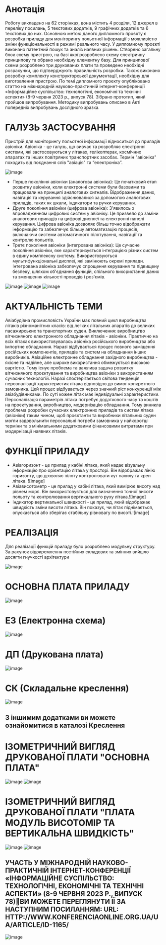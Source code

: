 # Анотація

Роботу викладено на 62 сторінках, вона містить 4 розділи, 12 джерел в переліку посилань, 5 текстових додатків, 9 графічних додатків та 6 текстових до них. Основною метою даного дипломного проєкту є розробка приладу для моніторингу польотної інформації з можливістю зміни функціональності в режимі реального часу. У дипломному проєкті виконано патентний пошук та аналіз наявних рішень. Створено загальну блок схему пристрою, на базі якої розроблено схему електричну принципову та обрано необхідну елементну базу. Для принципової схеми розроблено три друкованих плати та проведено необхідні розрахунки, що підтверджують правильність розробки. Також виконано розробку комплекту конструкторської документації, необхідну для виготовлення пристрою. По темі дипломного проєкту опубліковано статтю на міжнародній науково-практичній інтернет-конференції «Інформаційне суспільство: технологічні, економічні та технічні аспекти» (8-9 червня 2023 р., випуск 78). Зібрано прототип, який пройшов випробування. Методику випробувань описано в Акті попередніх випробувань дослідного зразка.

# ГАЛУЗЬ ЗАСТОСУВАННЯ

Пристрій для моніторингу польотної інформації відноситься до приладів авіоніки. Авіоніка - це галузь, що вивчає та розробляє електронні системи, які застосовуються у літаках, гелікоптерах, космічних апаратах та інших повітряних транспортних засобах. Термін "авіоніка" походить від поєднання слів "авіація" та “електроніка”.

![image](https://github.com/YegorBodak/Diploma_2023/assets/55579318/e942c245-e2fb-467f-8137-5ba0c259381d)

- Перше покоління авіоніки (аналогова авіоніка): Це початковий етап розвитку авіоніки, коли електронні системи були базовими та працювали на принципі аналогових сигналів. Відображення даних, навігація та керування здійснювалися за допомогою аналогових приладів, таких як шкали, індикатори та ручки керування.
- Друге покоління авіоніки (цифрова авіоніка): З'явилось з впровадженням цифрових систем у авіоніку. Це призвело до заміни аналогових приладів на цифрові дисплеї та електронні панелі керування. Цифрова авіоніка дозволяє більш точно відображати інформацію та забезпечує більшу автоматизацію процесів, включаючи системи автоматичного пілотування, навігації та контролю польотів.
- Третє покоління авіоніки (інтегрована авіоніка): Це сучасне покоління авіоніки, яке характеризується інтеграцією різних систем в єдину комплексну систему. Використовуються мультифункціональні дисплеї, які замінюють окремі прилади. Інтегрована авіоніка забезпечує спрощення керування та підвищену безпеку, шляхом об'єднання функцій, спільного використання даних та зменшення кількості проводів і роз'ємів.

![image](https://github.com/YegorBodak/Diploma_2023/assets/55579318/3830e79a-e503-4232-91c5-e137e2f3537b) ![image](https://github.com/YegorBodak/Diploma_2023/assets/55579318/d5b36c89-cc4c-4701-b3e2-711528dda813) ![image](https://github.com/YegorBodak/Diploma_2023/assets/55579318/9725582c-155c-43b4-b595-baf899bc141b)

# АКТУАЛЬНІСТЬ ТЕМИ

  Авіабудівна промисловість України має повний цикл виробництва літаків різноманітних класів: від легких літальних апаратів до великих пасажирських та транспортних суден. Виключення: виробництво вітчизняного електронного обладнання літаків - авіоніки. Практично на всіх літаках використовувалась авіоніка російського виробництва або імпортне обладнання. Наразі відбувається процес повного заміщення російських компонентів, приладів та систем на обладнання інших виробників. Авіаційне електронне обладнання західного виробництва - якісне та надійне, але широке використання обмежується високою вартістю. Тому існує проблема та важлива задача розвитку вітчизняного проєктування та виробництва авіоніки з використанням сучасних технологій. 
  Наразі спостерігається світова тенденція персоналізації характеристик літака відповідно до вимог конкретного замовника. Цей процес відбувається через значний ріст конкуренції між авіабудівниками. По суті кожен літак має індивідуальні характеристики. Персоналізація параметрів літака потребує додаткового часу та коштів на проєктування, виробництво, модернізацію обладнання. Тому виникла проблема розробки сучасних електронних приладів та систем літака (авіоніки) таким чином, щоб проєктанти та виробники літальних суден могли задовольнити персональні потреби замовника у найкоротші терміни та з мінімальними додатковими фінансовими витратами при модернізації наявних літаків.

# ФУНКЦІЇ ПРИЛАДУ

- Авіагоризонт - це прилад у кабіні літака, який надає візуальну інформацію про орієнтацію літака у просторі. Він відображає лінію горизонту, що дозволяє пілоту контролювати кут нахилу та крен літака. ![image]
- Авіависотометр - це прилад у кабіні літака, який вимірює висоту над рівнем моря. Він використовується для визначення точної висоти польоту та контролювання вертикального руху літака.![image]
- Індикатор вертикальної швидкості - це прилад, який відображає швидкість зміни висоти літака. Він показує, чи літак піднімається, опускається або зберігає стабільну рівновагу по висоті.![image]

# РЕАЛІЗАЦІЯ

Для реалізації функцій приладу було розроблено модульну структуру.
За рахунок відокремлення постійних складових та змінних вийшло досягти гнучкості архітектури

![image](https://github.com/YegorBodak/Diploma_2023/assets/55579318/764fe82e-942c-45f9-99f8-e1d10bcf4be4)

# ОСНОВНА ПЛАТА ПРИЛАДУ 

![image](https://github.com/YegorBodak/Diploma_2023/assets/55579318/269006de-79fc-4573-b722-e9d8f7922cc2)

# Е3 (Електронна схема)

![image](https://github.com/YegorBodak/Diploma_2023/assets/55579318/8a7adf92-3ee4-43b2-92de-885d8be71dec)

# ДП (Друкована плата)

![image](https://github.com/YegorBodak/Diploma_2023/assets/55579318/b4dd8a8f-7893-4151-92cd-768e31b59824)

# СК (Складальне креслення)

![image](https://github.com/YegorBodak/Diploma_2023/assets/55579318/b48864fe-7f3d-46aa-81c6-ec22a8b1610b)

## З іншимим додатками ви можете ознайомитися в каталозі Креслення

# ІЗОМЕТРИЧНИЙ ВИГЛЯД ДРУКОВАНОЇ ПЛАТИ "ОСНОВНА ПЛАТА"

![image](https://github.com/YegorBodak/Diploma_2023/assets/55579318/4d1dc815-747d-40ca-a553-d49395eb0397) ![image](https://github.com/YegorBodak/Diploma_2023/assets/55579318/dedfb0e6-4f87-4ab5-912d-fc4b28f436d7)

# ІЗОМЕТРИЧНИЙ ВИГЛЯД ДРУКОВАНОЇ ПЛАТИ "ПЛАТА МОДУЛЬ ВИСОТОМІР ТА ВЕРТИКАЛЬНА ШВИДКІСТЬ"

![image](https://github.com/YegorBodak/Diploma_2023/assets/55579318/f2072bf6-5b94-4c0e-8cf1-517bdc5f5e08) ![image](https://github.com/YegorBodak/Diploma_2023/assets/55579318/053d41aa-102e-46a4-8e8a-fc60ce7a154a)

## УЧАСТЬ У МІЖНАРОДНІЙ НАУКОВО-ПРАКТИЧНІЙ ІНТЕРНЕТ-КОНФЕРЕНЦІЇ «ІНФОРМАЦІЙНЕ СУСПІЛЬСТВО: ТЕХНОЛОГІЧНІ, ЕКОНОМІЧНІ ТА ТЕХНІЧНІ АСПЕКТИ» (8-9 ЧЕРВНЯ 2023 Р., ВИПУСК 78)ВИ МОЖЕТЕ ПЕРЕГЛЯНУТИ ЇЇ ЗА НАСТУПНИМ ПОСИЛАННЯМ: URL:   HTTP://WWW.KONFERENCIAONLINE.ORG.UA/UA/ARTICLE/ID-1165/ 

![image](https://github.com/YegorBodak/Diploma_2023/assets/55579318/f6a5a80f-5eb9-4a07-b9e2-4e5d22c433f9)








